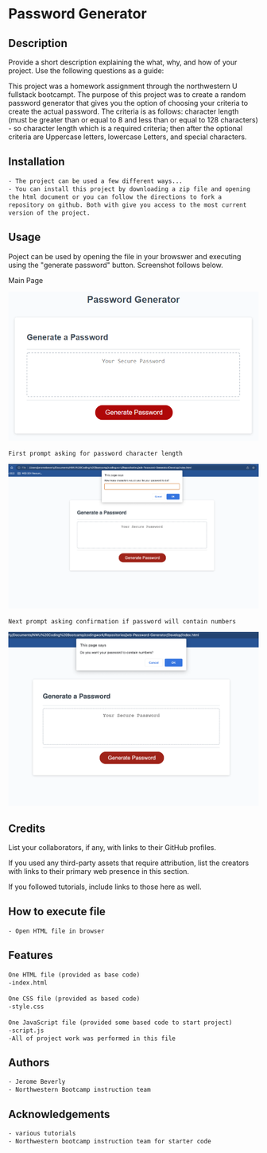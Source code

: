 # Password Generator

## Description
Provide a short description explaining the what, why, and how of your project. Use the following questions as a guide:

This project was a homework assignment through the northwestern U fullstack bootcampt. The purpose of this project was to create a random password generator that gives you the option of choosing your criteria to create the actual password. The criteria is as follows: character length (must be greater than or equal to 8 and less than or equal to 128 characters) - so character length which is a required criteria; then after the optional criteria are Uppercase letters, lowercase Letters, and special characters. 

## Installation

    - The project can be used a few different ways...
    - You can install this project by downloading a zip file and opening the html document or you can follow the directions to fork a repository on github. Both with give you access to the most current version of the project.

## Usage

Poject can be used by opening the file in your browswer and executing using the "generate password" button. Screenshot follows below.

Main Page

![password generator demo](assets/03-javascript-homework-demo.png)

    First prompt asking for password character length

![password first prompt](assets/demo-prompt1.png)

    Next prompt asking confirmation if password will contain numbers

![password second prompt asking for password criteria](assets/demo-prompt2.png)


## Credits

List your collaborators, if any, with links to their GitHub profiles.

If you used any third-party assets that require attribution, list the creators with links to their primary web presence in this section.

If you followed tutorials, include links to those here as well.

## How to execute file 

    - Open HTML file in browser

## Features

    One HTML file (provided as base code)
    -index.html

    One CSS file (provided as based code)
    -style.css

    One JavaScript file (provided some based code to start project)
    -script.js
    -All of project work was performed in this file

## Authors

    - Jerome Beverly
    - Northwestern Bootcamp instruction team

## Acknowledgements

    - various tutorials
    - Northwestern bootcamp instruction team for starter code